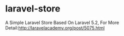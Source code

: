# laravel-store
A Simple Laravel Store Based On Laravel 5.2, For More Detail:<http://laravelacademy.org/post/5075.html>
